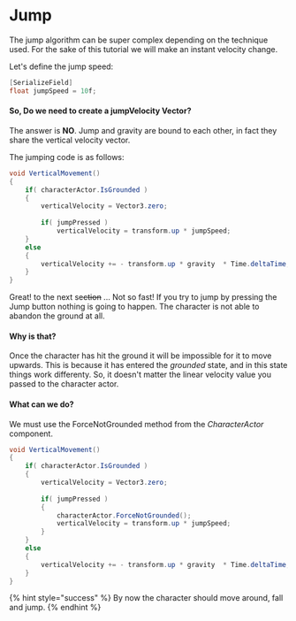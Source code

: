 # Jump

The jump algorithm can be super complex depending on the technique used. For the sake of this tutorial we will make an instant velocity change.

Let's define the jump speed:

```csharp
[SerializeField]
float jumpSpeed = 10f;
```

#### So, Do we need to create a jumpVelocity Vector? 

The answer is **NO**. Jump and gravity are bound to each other, in fact they share the vertical velocity vector. 

The jumping code is as follows:

```csharp
void VerticalMovement()
{
    if( characterActor.IsGrounded )
    {
        verticalVelocity = Vector3.zero;
        
        if( jumpPressed )
            verticalVelocity = transform.up * jumpSpeed;
    }
    else
    {
        verticalVelocity += - transform.up * gravity  * Time.deltaTime;
    }
}
```

Great! to the next se~~ction~~ ... Not so fast! If you try to jump by pressing the Jump button nothing is going to happen. The character is not able to abandon the ground at all. 

#### Why is that? 

Once the character has hit the ground it will be impossible for it to move upwards. This is because it has entered the _grounded_ state, and in this state things work differenty. So, it doesn't matter the linear velocity value you passed to the character actor.

#### What can we do?

We must use the ForceNotGrounded method from the _CharacterActor_ component.

```csharp
void VerticalMovement()
{
    if( characterActor.IsGrounded )
    {
        verticalVelocity = Vector3.zero;
        
        if( jumpPressed )
        {
            characterActor.ForceNotGrounded();
            verticalVelocity = transform.up * jumpSpeed;
        }
    }
    else
    {
        verticalVelocity += - transform.up * gravity  * Time.deltaTime;
    }
}
```

{% hint style="success" %}
By now the character should move around, fall and jump.
{% endhint %}


